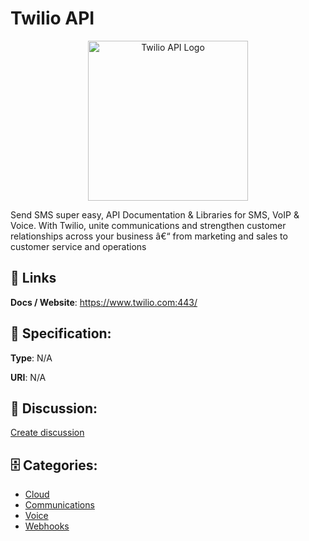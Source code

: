 # Twilio API
<p align="center">
    <img width="256" src="https://raw.githubusercontent.com/apis-list/apis-list/main/apis/twilio-api/logo_256x256.png" alt="Twilio API Logo"/>
</p>

Send SMS super easy, API Documentation & Libraries for SMS, VoIP & Voice. With Twilio, unite communications and strengthen customer relationships across your business â€“ from marketing and sales to customer service and operations

##  🔗 Links
**Docs / Website**: https://www.twilio.com:443/

## 🧬 Specification:
**Type**: N/A

**URI**: N/A

## 💬 Discussion:
[Create discussion](https://github.com/apis-list/apis-list/discussions/new)

## 🗄️ Categories:
- [Cloud](https://github.com/apis-list/apis-list#cloud)
- [Communications](https://github.com/apis-list/apis-list#communications)
- [Voice](https://github.com/apis-list/apis-list#voice)
- [Webhooks](https://github.com/apis-list/apis-list#webhooks)



